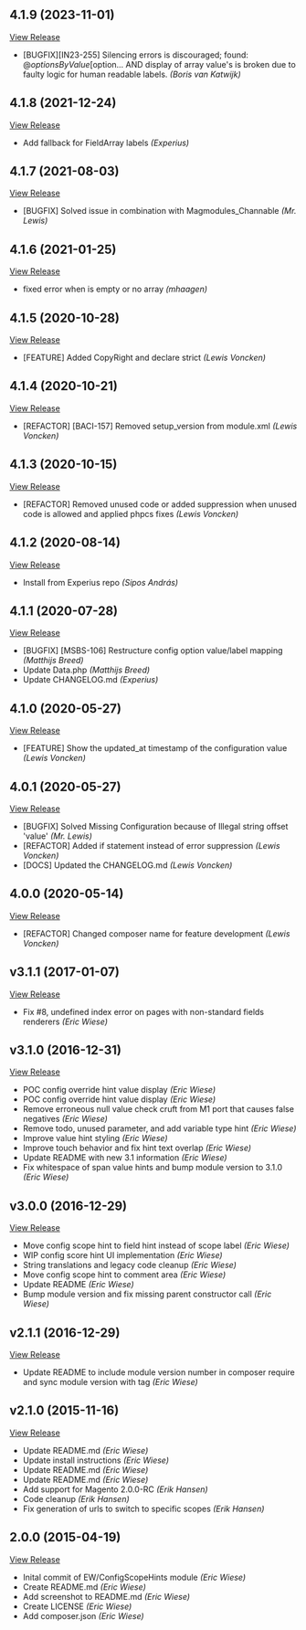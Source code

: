 ## 4.1.9 (2023-11-01)

[View Release](git@github.com:experius/magento2-configscopehints.git/commits/tag/4.1.9)

*  [BUGFIX][IN23-255] Silencing errors is discouraged; found: @$optionsByValue[$option... AND display of array value's is broken due to faulty logic for human readable labels. *(Boris van Katwijk)*


## 4.1.8 (2021-12-24)

[View Release](git@github.com:experius/magento2-configscopehints.git/commits/tag/4.1.8)

*  Add fallback for FieldArray labels *(Experius)*


## 4.1.7 (2021-08-03)

[View Release](git@github.com:experius/magento2-configscopehints.git/commits/tag/4.1.7)

*  [BUGFIX] Solved issue in combination with Magmodules_Channable *(Mr. Lewis)*


## 4.1.6 (2021-01-25)

[View Release](git@github.com:experius/magento2-configscopehints.git/commits/tag/4.1.6)

*  fixed error when is empty or no array *(mhaagen)*


## 4.1.5 (2020-10-28)

[View Release](git@github.com:experius/magento2-configscopehints.git/commits/tag/4.1.5)

*  [FEATURE] Added CopyRight and declare strict *(Lewis Voncken)*


## 4.1.4 (2020-10-21)

[View Release](git@github.com:experius/magento2-configscopehints.git/commits/tag/4.1.4)

*  [REFACTOR] [BACI-157] Removed setup_version from module.xml *(Lewis Voncken)*


## 4.1.3 (2020-10-15)

[View Release](git@github.com:experius/magento2-configscopehints.git/commits/tag/4.1.3)

*  [REFACTOR] Removed unused code or added suppression when unused code is allowed and applied phpcs fixes *(Lewis Voncken)*


## 4.1.2 (2020-08-14)

[View Release](git@github.com:experius/magento2-configscopehints.git/commits/tag/4.1.2)

*  Install from Experius repo *(Sipos András)*


## 4.1.1 (2020-07-28)

[View Release](git@github.com:experius/magento2-configscopehints.git/commits/tag/4.1.1)

*  [BUGFIX] [MSBS-106] Restructure config option value/label mapping *(Matthijs Breed)*
*  Update Data.php *(Matthijs Breed)*
*  Update CHANGELOG.md *(Experius)*


## 4.1.0 (2020-05-27)

[View Release](git@github.com:experius/magento2-configscopehints.git/commits/tag/4.1.0)

*  [FEATURE] Show the updated_at timestamp of the configuration value *(Lewis Voncken)*


## 4.0.1 (2020-05-27)

[View Release](git@github.com:experius/magento2-configscopehints.git/commits/tag/4.0.1)

*  [BUGFIX] Solved Missing Configuration because of Illegal string offset 'value' *(Mr. Lewis)*
*  [REFACTOR] Added if statement instead of error suppression *(Lewis Voncken)*
*  [DOCS] Updated the CHANGELOG.md *(Lewis Voncken)*


## 4.0.0 (2020-05-14)

[View Release](git@github.com:experius/magento2-configscopehints.git/commits/tag/4.0.0)

*  [REFACTOR] Changed composer name for feature development *(Lewis Voncken)*


## v3.1.1 (2017-01-07)

[View Release](git@github.com:experius/magento2-configscopehints.git/commits/tag/v3.1.1)

*  Fix #8, undefined index error on pages with non-standard fields renderers *(Eric Wiese)*


## v3.1.0 (2016-12-31)

[View Release](git@github.com:experius/magento2-configscopehints.git/commits/tag/v3.1.0)

*  POC config override hint value display *(Eric Wiese)*
*  POC config override hint value display *(Eric Wiese)*
*  Remove erroneous null value check cruft from M1 port that causes false negatives *(Eric Wiese)*
*  Remove todo, unused parameter, and add variable type hint *(Eric Wiese)*
*  Improve value hint styling *(Eric Wiese)*
*  Improve touch behavior and fix hint text overlap *(Eric Wiese)*
*  Update README with new 3.1 information *(Eric Wiese)*
*  Fix whitespace of span value hints and bump module version to 3.1.0 *(Eric Wiese)*


## v3.0.0 (2016-12-29)

[View Release](git@github.com:experius/magento2-configscopehints.git/commits/tag/v3.0.0)

*  Move config scope hint to field hint instead of scope label *(Eric Wiese)*
*  WIP config score hint UI implementation *(Eric Wiese)*
*  String translations and legacy code cleanup *(Eric Wiese)*
*  Move config scope hint to comment area *(Eric Wiese)*
*  Update README *(Eric Wiese)*
*  Bump module version and fix missing parent constructor call *(Eric Wiese)*


## v2.1.1 (2016-12-29)

[View Release](git@github.com:experius/magento2-configscopehints.git/commits/tag/v2.1.1)

*  Update README to include module version number in composer require and sync module version with tag *(Eric Wiese)*


## v2.1.0 (2015-11-16)

[View Release](git@github.com:experius/magento2-configscopehints.git/commits/tag/v2.1.0)

*  Update README.md *(Eric Wiese)*
*  Update install instructions *(Eric Wiese)*
*  Update README.md *(Eric Wiese)*
*  Update README.md *(Eric Wiese)*
*  Add support for Magento 2.0.0-RC *(Erik Hansen)*
*  Code cleanup *(Erik Hansen)*
*  Fix generation of urls to switch to specific scopes *(Erik Hansen)*


## 2.0.0 (2015-04-19)

[View Release](git@github.com:experius/magento2-configscopehints.git/commits/tag/2.0.0)

*  Inital commit of EW/ConfigScopeHints module *(Eric Wiese)*
*  Create README.md *(Eric Wiese)*
*  Add screenshot to README.md *(Eric Wiese)*
*  Create LICENSE *(Eric Wiese)*
*  Add composer.json *(Eric Wiese)*


